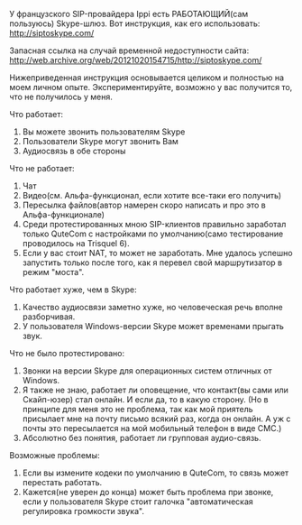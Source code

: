 У французского SIP-провайдера Ippi есть РАБОТАЮЩИЙ(сам пользуюсь)
Skype-шлюз. Вот инструкция, как его использовать:
<http://siptoskype.com/>

Запасная ссылка на случай временной недоступности сайта:
<http://web.archive.org/web/20121020154715/http://siptoskype.com/>

Нижеприведенная инструкция основывается целиком и полностью на моем
личном опыте. Экспериментируйте, возможно у вас получится то, что
не получилось у меня.

Что работает:

1.  Вы можете звонить пользователям Skype
2.  Пользователи Skype могут звонить Вам
3.  Аудиосвязь в обе стороны

Что не работает:

1.  Чат
2.  Видео(см. Альфа-функционал, если хотите все-таки его получить)
3.  Пересылка файлов(автор намерен скоро написать и про это в
    Альфа-функционале)
4.  Среди протестированных мною SIP-клиентов правильно заработал только
    QuteCom с настройками по умолчанию(само тестирование проводилось на
    Trisquel 6).
5.  Если у вас стоит NAT, то может не заработать. Мне удалось успешно
    запустить только после того, как я перевел свой маршрутизатор в
    режим "моста".

Что работает хуже, чем в Skype:

1.  Качество аудиосвязи заметно хуже, но человеческая речь вполне
    разборчивая.
2.  У пользователя Windows-версии Skype может временами прыгать звук.

Что не было протестировано:

1.  Звонки на версии Skype для операционных систем отличных от Windows.
2.  Я также не знаю, работает ли оповещение, что контакт(вы сами или
    Скайп-юзер) стал онлайн. И если да, то в какую сторону. (Но в
    принципе для меня это не проблема, так как мой приятель присылает
    мне на почту письмо всякий раз, когда он онлайн. А уж с почты это
    пересылается на мой мобильный телефон в виде СМС.)
3.  Абсолютно без понятия, работает ли групповая аудио-связь.

Возможные проблемы:

1.  Если вы измените кодеки по умолчанию в QuteCom, то связь может
    перестать работать.
2.  Кажется(не уверен до конца) может быть проблема при звонке, если у
    пользователя Skype стоит галочка "автоматическая регулировка
    громкости звука".
